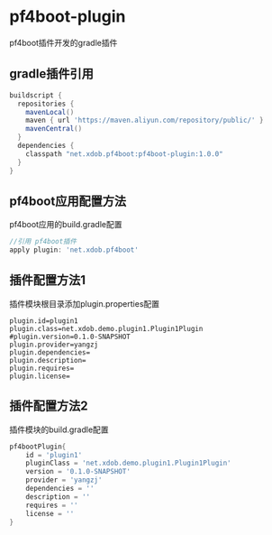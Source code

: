 # pf4boot-plugin
pf4boot插件开发的gradle插件

## gradle插件引用
```groovy
buildscript {
  repositories {
    mavenLocal()
    maven { url 'https://maven.aliyun.com/repository/public/' }
    mavenCentral()
  }
  dependencies {
    classpath "net.xdob.pf4boot:pf4boot-plugin:1.0.0"
  }
}
```

## pf4boot应用配置方法
pf4boot应用的build.gradle配置
```groovy
//引用 pf4boot插件
apply plugin: 'net.xdob.pf4boot'
```

## 插件配置方法1
插件模块根目录添加plugin.properties配置
```properties
plugin.id=plugin1
plugin.class=net.xdob.demo.plugin1.Plugin1Plugin
#plugin.version=0.1.0-SNAPSHOT
plugin.provider=yangzj
plugin.dependencies=
plugin.description=
plugin.requires=
plugin.license=
```

## 插件配置方法2
插件模块的build.gradle配置
```groovy
pf4bootPlugin{
    id = 'plugin1'
    pluginClass = 'net.xdob.demo.plugin1.Plugin1Plugin'
    version = '0.1.0-SNAPSHOT'
    provider = 'yangzj'
    dependencies = ''
    description = ''
    requires = ''
    license = ''
}
```

